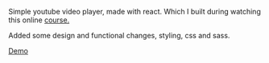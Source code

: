 Simple youtube video player, made with react. Which I built during watching this online [course.](https://www.udemy.com/react-redux/learn/v4/overview)

Added some design and functional changes, styling, css and sass. 

[Demo](http://ivideo.gq)
